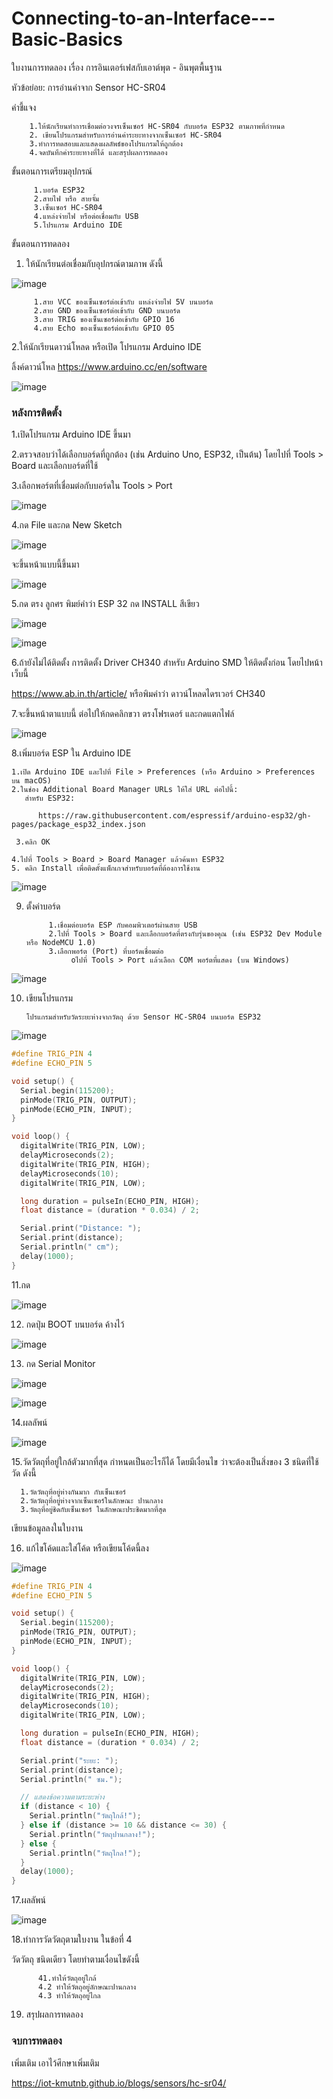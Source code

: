 # Connecting-to-an-Interface---Basic-Basics
ใบงานการทดลอง  เรื่อง การอินเตอร์เฟสกับเอาต์พุต -  อินพุตพื้นฐาน

หัวข้อย่อย: การอ่านค่าจาก Sensor HC-SR04 

คำชี้แจง

        1.ให้นักเรียนทำการเชื่อมต่อวงจรเซ็นเซอร์ HC-SR04 กับบอร์ด ESP32 ตามภาพที่กำหนด
        2. เขียนโปรแกรมสำหรับการอ่านค่าระยะทางจากเซ็นเซอร์ HC-SR04
        3.ทำการทดสอบและแสดงผลลัพธ์ของโปรแกรมให้ถูกต้อง
        4.จดบันทึกค่าระยะทางที่ได้ และสรุปผลการทดลอง
        
ขั้นตอนการเตรียมอุปกรณ์

         1.บอร์ด ESP32 
         2.สายไฟ หรือ สายจั้ม
         3.เซ็นเซอร์ HC-SR04
         4.แหล่งจ่ายไฟ หรือต่อเชื่อมกับ USB
         5.โปรแกรม Arduino IDE
         
ขั้นตอนการทดลอง

1.	ให้นักเรียนต่อเชื่อมกับอุปกรณ์ตามภาพ ดังนี้


![image](https://github.com/user-attachments/assets/332bffac-0215-447c-a34f-54e6b264faf9)


         1.สาย VCC ของเซ็นเซอร์ต่อเข้ากับ แหล่งจ่ายไฟ 5V บนบอร์ด     
         2.สาย GND ของเซ็นเซอร์ต่อเข้ากับ GND บนบอร์ด
         3.สาย TRIG ของเซ็นเซอร์ต่อเข้ากับ GPIO 16                           
         4.สาย Echo ของเซ็นเซอร์ต่อเข้ากับ GPIO 05                             


2.ให้นักเรียนดาวน์โหลด หรือเปิด โปรแกรม  Arduino IDE

   ลิ้งค์ดาวน์โหล  https://www.arduino.cc/en/software


![image](https://github.com/user-attachments/assets/c777cbb3-3680-4bf5-837e-a6f647c02110)



### หลังการติดตั้ง

1.เปิดโปรแกรม Arduino IDE ขึ้นมา

2.ตรวจสอบว่าได้เลือกบอร์ดที่ถูกต้อง (เช่น Arduino Uno, ESP32, เป็นต้น) โดยไปที่ Tools > Board และเลือกบอร์ดที่ใช้

3.เลือกพอร์ตที่เชื่อมต่อกับบอร์ดใน Tools > Port

![image](https://github.com/user-attachments/assets/67a91061-51a7-400c-b2d0-c8f6ab3aee91)


4.กด File และกด  New Sketch

![image](https://github.com/user-attachments/assets/3c0017c7-c022-455e-8f35-9d7d233d1d89)

จะขึ้นหน้าแบบนี้ขึ้นมา

![image](https://github.com/user-attachments/assets/63caad41-9af6-46fa-bcff-43f39b8ccf3e)


5.กด ตรง ลูกศร พิมย์คำว่า ESP 32 กด INSTALL สีเขียว

![image](https://github.com/user-attachments/assets/bf53c575-6024-4100-a3d2-49bb7d94bb05)

![image](https://github.com/user-attachments/assets/3c76241e-0ed2-4b9d-8839-f806955f7a75)

6.ถ้ายังไม่ได้ติดตั้ง  การติดตั้ง Driver CH340 สำหรับ Arduino SMD ให้ติดตั้งก่อน โดยไปหน้าเว็บนี้

https://www.ab.in.th/article/   หรือพิมคำว่า  ดาวน์โหลดไดรเวอร์ CH340

7.จะขึ้นหน้าตาแบบนี้ ต่อไปให้กดคลิกขวา ตรงโฟรเดอร์ และกดแตกไฟล์

![image](https://github.com/user-attachments/assets/5af456a6-6538-4b02-b1aa-e9955907d7fe)

8.เพิ่มบอร์ด ESP ใน Arduino IDE

    1.เปิด Arduino IDE และไปที่ File > Preferences (หรือ Arduino > Preferences บน macOS)
    2.ในช่อง Additional Board Manager URLs ให้ใส่ URL ต่อไปนี้:
       สำหรับ ESP32:

          https://raw.githubusercontent.com/espressif/arduino-esp32/gh-pages/package_esp32_index.json
     
     3.คลิก OK

    4.ไปที่ Tools > Board > Board Manager แล้วค้นหา ESP32 
    5. คลิก Install เพื่อติดตั้งแพ็กเกจสำหรับบอร์ดที่ต้องการใช้งาน

![image](https://github.com/user-attachments/assets/5866c15e-d57b-4250-bdd7-65a2f397c391)


9. ตั้งค่าบอร์ด

            1.เชื่อมต่อบอร์ด ESP กับคอมพิวเตอร์ผ่านสาย USB
            2.ไปที่ Tools > Board และเลือกบอร์ดที่ตรงกับรุ่นของคุณ (เช่น ESP32 Dev Module หรือ NodeMCU 1.0)
            3.เลือกพอร์ต (Port) ที่บอร์ดเชื่อมต่อ
                 oไปที่ Tools > Port แล้วเลือก COM พอร์ตที่แสดง (บน Windows)

![image](https://github.com/user-attachments/assets/16ca734d-db2e-4053-b0af-cccca79df540)


10. เขียนโปรแกรม
    
        โปรแกรมสำหรับวัดระยะห่างจากวัตถุ ด้วย Sensor HC-SR04 บนบอร์ด ESP32

![image](https://github.com/user-attachments/assets/88d97761-b334-4767-95a3-f81198e4f1d4)

``` cpp
#define TRIG_PIN 4
#define ECHO_PIN 5

void setup() {
  Serial.begin(115200);
  pinMode(TRIG_PIN, OUTPUT);
  pinMode(ECHO_PIN, INPUT);
}

void loop() {
  digitalWrite(TRIG_PIN, LOW);
  delayMicroseconds(2);
  digitalWrite(TRIG_PIN, HIGH);
  delayMicroseconds(10);
  digitalWrite(TRIG_PIN, LOW);

  long duration = pulseIn(ECHO_PIN, HIGH);
  float distance = (duration * 0.034) / 2;

  Serial.print("Distance: ");
  Serial.print(distance);
  Serial.println(" cm");
  delay(1000);
}
``` 

11.กด 

![image](https://github.com/user-attachments/assets/990109bd-65e0-46b3-bb81-f3bee5e4780c)

12. กดปุ่ม BOOT บนบอร์ด  ค้างไว้

![image](https://github.com/user-attachments/assets/78ab72b7-710a-4e0c-b9e8-94d7d0d81db2)

13. กด Serial Monitor 

![image](https://github.com/user-attachments/assets/e0dced5f-063e-4aa1-ba85-f9fca858e7ec)

![image](https://github.com/user-attachments/assets/765f5de5-85e6-47cc-acf0-674a735815c9)


14.ผลลัพน์

![image](https://github.com/user-attachments/assets/04d006b2-3d8b-4827-8f75-f0d783bdfeb0)

15.วัดวัตถุที่อยู่ใกล้ตัวมากที่สุด กำหนดเป็นอะไรก็ได้ โดยมีเงื่อนไข ว่าจะต้องเป็นสิ่งของ 3 ชนิดที่ใช้วัด ดังนี้

      1.วัดวัตถุที่อยู่ห่างกันมาก กับเซ็นเซอร์ 
      2.วัดวัตถุที่อยู่ห่างจากเซ็นเซอร์ในลักษณะ ปานกลาง 
      3.วัตถุที่อยู่ชิดกับเซ็นเซอร์ ในลักษณะประชิดมากที่สุด 
      
เขียนข้อมูลลงในใบงาน

16. แก้ไขโค้ดและใส่โค้ด หรือเขียนโค้ดนี้ลง

![image](https://github.com/user-attachments/assets/d10fe02a-64ab-4c4d-b3e0-2ab95bdfb208)

``` cpp
#define TRIG_PIN 4
#define ECHO_PIN 5

void setup() {
  Serial.begin(115200);
  pinMode(TRIG_PIN, OUTPUT);
  pinMode(ECHO_PIN, INPUT);
}

void loop() {
  digitalWrite(TRIG_PIN, LOW);
  delayMicroseconds(2);
  digitalWrite(TRIG_PIN, HIGH);
  delayMicroseconds(10);
  digitalWrite(TRIG_PIN, LOW);

  long duration = pulseIn(ECHO_PIN, HIGH);
  float distance = (duration * 0.034) / 2;

  Serial.print("ระยะ: ");
  Serial.print(distance);
  Serial.println(" ซม.");

  // แสดงข้อความตามระยะห่าง
  if (distance < 10) {
    Serial.println("วัตถุใกล้!");
  } else if (distance >= 10 && distance <= 30) {
    Serial.println("วัตถุปานกลาง!");
  } else {
    Serial.println("วัตถุไกล!");
  }
  delay(1000);
}
``` 

17.ผลลัพน์

![image](https://github.com/user-attachments/assets/88bf1f31-bab8-4933-aaac-d8da8535071d)


18.ทำการวัดวัตถุตามใบงาน ในข้อที่  4

วัดวัตถุ ชนิดเดียว โดยทำตามเงื่อนไขดังนี้

          41.ทำให้วัตถุอยู่ใกล้   
          4.2 ทำให้วัตถุอยู่ลักษณะปานกลาง   
          4.3 ทำให้วัตถุอยู่ไกล
          
19. สรุปผลการทดลอง 


### จบการทดลอง

เพิ่มเติม เอาไว้ศึกษาเพิ่มเติม

https://iot-kmutnb.github.io/blogs/sensors/hc-sr04/















